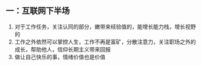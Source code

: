 ## 一：互联网下半场
1. 对于工作任务，关注认同的部分，嫩带来经验值的，能增长能力栈，增长视野的
2. 工作之外依然可以掌控人生，工作不再是富矿，分散注意力，关注职场之外的成长，帮助他人，信仰长期主义带来回报
3. 做让自己快乐的事，情绪价值也是价值